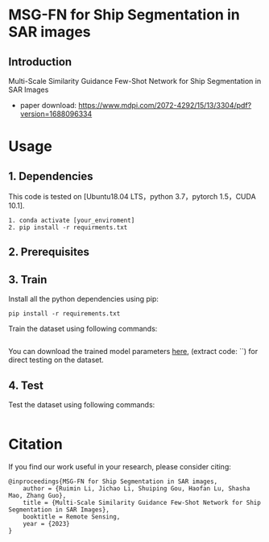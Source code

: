 # MSG-FN for Ship Segmentation in SAR images

## Introduction

Multi-Scale Similarity Guidance Few-Shot Network for Ship Segmentation in SAR Images
- paper download: https://www.mdpi.com/2072-4292/15/13/3304/pdf?version=1688096334


# Usage
## 1. Dependencies
This code is tested on [Ubuntu18.04 LTS，python 3.7，pytorch 1.5，CUDA 10.1]. 
 
 ```
1. conda activate [your_enviroment]
2. pip install -r requirments.txt
```

## 2. Prerequisites


## 3. Train
Install all the python dependencies using pip:
```
pip install -r requirements.txt
```
Train the dataset using following commands:
```

```
You can download the trained model parameters [here](), (extract code: ``) for direct testing on the  dataset. 
## 4. Test
Test the dataset using following commands:
```

```

# Citation

If you find our work useful in your research, please consider citing:

```
@inproceedings{MSG-FN for Ship Segmentation in SAR images,
    author = {Ruimin Li, Jichao Li, Shuiping Gou, Haofan Lu, Shasha Mao, Zhang Guo},
    title = {Multi-Scale Similarity Guidance Few-Shot Network for Ship Segmentation in SAR Images},
    booktitle = Remote Sensing,
    year = {2023}
}
```

